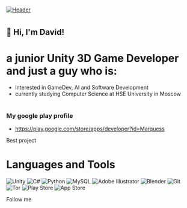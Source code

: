 #

[![Header](https://github.com/yeview/yeview/blob/main/assets/IMG_3174.PNG)]()

#

## 👋 Hi, I'm David!
# a junior Unity 3D Game Developer and just a guy who is:
- interested in GameDev, AI and Software Development
- currently studying Computer Science at HSE University in Moscow
#
### My google play profile 
- https://play.google.com/store/apps/developer?id=Marquess

Best project

# Languages and Tools
![Unity](https://img.shields.io/badge/-Unity3D-090909?style=for-the-badge&logo=unity)
![C#](https://img.shields.io/badge/-C%23-%234B275F.svg?style=for-the-badge&logo=C-sharp)
![Python](https://img.shields.io/badge/python-%2314354C.svg?style=for-the-badge&logo=python&logoColor=white)
![MySQL](https://img.shields.io/badge/mysql-%2300599C.svg?style=for-the-badge&logo=mysql&logoColor=white)
![Adobe Illustrator](https://img.shields.io/badge/adobeillustrator-%23FF9A00.svg?style=for-the-badge&logo=adobeillustrator&logoColor=white)
![Blender](https://img.shields.io/badge/blender-%23F5792A.svg?style=for-the-badge&logo=blender&logoColor=white)
![Git](https://img.shields.io/badge/git-%23F05033.svg?style=for-the-badge&logo=git&logoColor=white)
![Tor](https://img.shields.io/badge/Tor-7D4698?style=for-the-badge&logo=Tor-Browser&logoColor=white)
![Play Store](https://img.shields.io/badge/Google_Play-414141?style=for-the-badge&logo=google-play&logoColor=white)
![App Store](https://img.shields.io/badge/App_Store-0D96F6?style=for-the-badge&logo=app-store&logoColor=white)

Follow me

<!---
yeview/yeview is a ✨ special ✨ repository because its `README.md` (this file) appears on your GitHub profile.
You can click the Preview link to take a look at your changes.
--->
